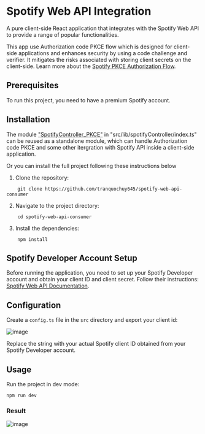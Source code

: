 Spotify Web API Integration
===========================

A pure client-side React application that integrates with the Spotify Web API
to provide a range of popular functionalities.  

This app use Authorization code PKCE flow which is designed for client-side applications and enhances security by using a code challenge and verifier. It mitigates the risks associated with storing client secrets on the client-side. Learn more about the [Spotify PKCE Authorization Flow](https://developer.spotify.com/documentation/web-api/tutorials/code-pkce-flow).  
    
Prerequisites
-------------

To run this project, you need to have a premium Spotify account.


Installation
------------
The module ["SpotifyController_PKCE"](https://github.com/tranquochuy645/spotify-web-api-consumer/blob/main/src/lib/spotifyController/index.ts) in "src/lib/spotifyController/index.ts" can be reused as a standalone module, which can handle Authorization code PKCE and some other itergration with Spotify API inside a client-side application.  

Or you can install the full project following these instructions below

1.  Clone the repository:

```
    git clone https://github.com/tranquochuy645/spotify-web-api-consumer
```

2.  Navigate to the project directory:


```
    cd spotify-web-api-consumer
```
3.  Install the dependencies:



```
    npm install
```

Spotify Developer Account Setup
-------------------------------

Before running the application, you need to set up your Spotify
Developer account and obtain your client ID and client secret. Follow
their instructions: [Spotify Web API
Documentation](https://developer.spotify.com/documentation/web-api).

Configuration
-------------

Create a `config.ts` file in the `src` directory and export your
client id:  

![image](https://github.com/tranquochuy645/spotify-web-api-consumer/assets/119860259/0e839356-1478-43ae-9b8b-b33242e9d24e)  

Replace the string with your actual Spotify client ID obtained from your Spotify Developer account.  

Usage
-----

Run the project in dev mode:

    npm run dev
   
### Result
![image](https://github.com/tranquochuy645/spotify-web-api-consumer/assets/119860259/4fb4b9ff-c703-45b8-91eb-36366b045472)

